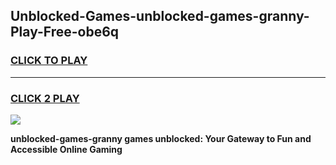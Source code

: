 
## Unblocked-Games-unblocked-games-granny-Play-Free-obe6q
<h3>
<a href="https://premium76.site?title=unblocked-games-granny&ref=24M">CLICK TO PLAY</a></h3>
<hr>

<h3>
<a href="https://premium76.site?title=unblocked-games-granny&ref=24M">CLICK 2 PLAY</a>
  
</h3>

<a href="https://premium76.site?title=unblocked-games-granny&ref=24M"><img src="https://clearcache.store/games.png"></a>


**unblocked-games-granny games unblocked: Your Gateway to Fun and Accessible Online Gaming**
